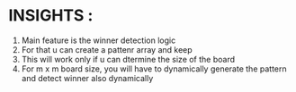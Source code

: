 


# INSIGHTS :

1. Main feature is the winner detection logic
2. For that u can create a pattenr array and keep
3. This will work only if u can dtermine the size of the board
4. For m x m board size, you will have to dynamically generate the pattern and detect winner also dynamically